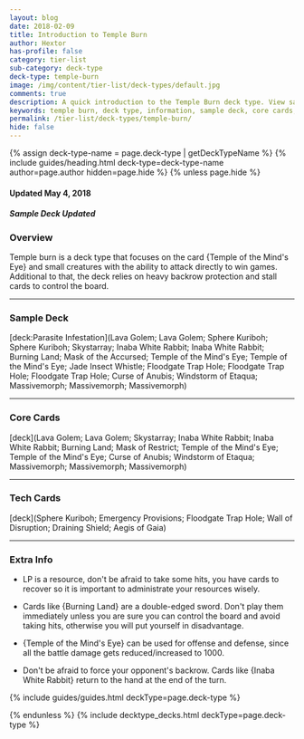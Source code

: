 ```yaml
---
layout: blog
date: 2018-02-09
title: Introduction to Temple Burn
author: Hextor
has-profile: false
category: tier-list
sub-category: deck-type
deck-type: temple-burn
image: /img/content/tier-list/deck-types/default.jpg
comments: true
description: A quick introduction to the Temple Burn deck type. View sample deck, core cards, tech cards, quick tips, guides, videos and other information.
keywords: temple burn, deck type, information, sample deck, core cards, tech cards, quick tips, guides, videos
permalink: /tier-list/deck-types/temple-burn/
hide: false
---
```


{% assign deck-type-name = page.deck-type | getDeckTypeName %}
{% include guides/heading.html deck-type=deck-type-name author=page.author hidden=page.hide %}
{% unless page.hide %}

#### Updated May 4, 2018 
##### Sample Deck Updated

### Overview
Temple burn is a deck type that focuses on the card {Temple of the Mind's Eye} and small creatures with the ability to attack directly to win games. Additional to that, the deck relies on heavy backrow protection and stall cards to control the board.

---

### Sample Deck

[deck:Parasite Infestation](Lava Golem; Lava Golem; Sphere Kuriboh; Sphere Kuriboh; Skystarray; Inaba White Rabbit; Inaba White Rabbit; Burning Land; Mask of the Accursed; Temple of the Mind's Eye; Temple of the Mind's Eye; Jade Insect Whistle; Floodgate Trap Hole; Floodgate Trap Hole; Floodgate Trap Hole; Curse of Anubis; Windstorm of Etaqua; Massivemorph; Massivemorph; Massivemorph)

---  

### Core Cards

[deck](Lava Golem; Lava Golem; Skystarray; Inaba White Rabbit; Inaba White Rabbit; Burning Land; Mask of Restrict; Temple of the Mind's Eye; Temple of the Mind's Eye; Curse of Anubis; Windstorm of Etaqua; Massivemorph; Massivemorph; Massivemorph)

---

### Tech Cards

[deck](Sphere Kuriboh; Emergency Provisions; Floodgate Trap Hole; Wall of Disruption; Draining Shield; Aegis of Gaia)

---

### Extra Info

- LP is a resource, don't be afraid to take some hits, you have cards to recover so it is important to administrate your resources wisely.

- Cards like {Burning Land} are a double-edged sword. Don't play them immediately unless you are sure you can control the board and avoid taking hits, otherwise you will put yourself in disadvantage.

- {Temple of the Mind's Eye} can be used for offense and defense, since all the battle damage gets reduced/increased to 1000.

- Don't be afraid to force your opponent's backrow. Cards like {Inaba White Rabbit} return to the hand at the end of the turn.

{% include guides/guides.html deckType=page.deck-type %}

{% endunless %}
{% include decktype_decks.html deckType=page.deck-type %}
